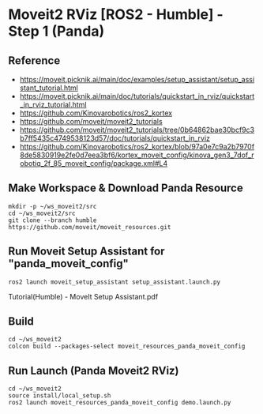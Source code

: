 #  Moveit2 RViz [ROS2 - Humble] - Step 1 (Panda)

## Reference
- https://moveit.picknik.ai/main/doc/examples/setup_assistant/setup_assistant_tutorial.html
- https://moveit.picknik.ai/main/doc/tutorials/quickstart_in_rviz/quickstart_in_rviz_tutorial.html
- https://github.com/Kinovarobotics/ros2_kortex
- https://github.com/moveit/moveit2_tutorials
- https://github.com/moveit/moveit2_tutorials/tree/0b64862bae30bcf9c3b7ff5435c4749538123d57/doc/tutorials/quickstart_in_rviz
- https://github.com/Kinovarobotics/ros2_kortex/blob/97a0e7c9a2b7970f8de5830919e2fe0d7eea3bf6/kortex_moveit_config/kinova_gen3_7dof_robotiq_2f_85_moveit_config/package.xml#L4



## Make Workspace & Download Panda Resource
```shell
mkdir -p ~/ws_moveit2/src
cd ~/ws_moveit2/src
git clone --branch humble https://github.com/moveit/moveit_resources.git
```
## Run Moveit Setup Assistant for "panda_moveit_config"
```shell
ros2 launch moveit_setup_assistant setup_assistant.launch.py
```
Tutorial(Humble) - MoveIt Setup Assistant.pdf

## Build
```shell
cd ~/ws_moveit2
colcon build --packages-select moveit_resources_panda_moveit_config
```

## Run Launch (Panda Moveit2 RViz)
```shell
cd ~/ws_moveit2
source install/local_setup.sh
ros2 launch moveit_resources_panda_moveit_config demo.launch.py
```
